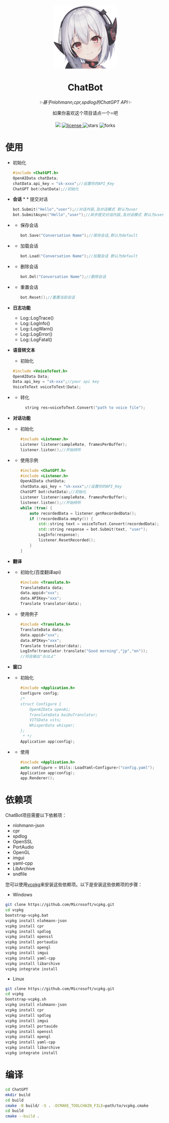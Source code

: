 <p align="center">
    <img src="https://github.com/NGLSG/ChatBot/raw/main/img/self.png" width="200" height="200" alt="ChatGPT">
</p>

<div align="center">

# ChatBot

_✨基于nlohmann,cpr,spdlog的ChatGPT API✨_

如果你喜欢这个项目请点一个⭐吧

</div>


<p align="center">
  <img src="https://img.shields.io/badge/Author-Ge%E6%B1%81%E8%8F%8C-yellow">
  <a href="https://raw.githubusercontent.com/NGLSG/ChatGPT/main/LICENSE">
    <img src="https://img.shields.io/github/license/NGLSG/ChatGPT" alt="license">
  </a>
  <img src="https://img.shields.io/github/stars/NGLSG/ChatGPT.svg" alt="stars">
  <img src="https://img.shields.io/github/forks/NGLSG/ChatGPT.svg" alt="forks">
</p>

# 使用

* 初始化

    ```c++
    #include <ChatGPT.h>
    OpenAIData chatData;
    chatData.api_key = "sk-xxxx";//设置你的API_Key
    ChatGPT bot(chatData);//初始化
    ```

* **会话**
    *
        * 提交对话
    ```c++
    bot.Submit("Hello","user");//对话内容,及对话模式 默认为user
    bot.SubmitAsync("Hello","user");//异步提交对话内容,及对话模式 默认为user
    ```

*
    * 保存会话
      ```c++
      bot.Save("Conversation Name");//保存会话,默认为default
      ```

*
    * 加载会话

      ```c++
      bot.Load("Conversation Name");//加载会话 默认为default
      ```

*
    * 删除会话

      ```c++
      bot.Del("Conversation Name");//删除会话
      ```

*
    * 重置会话

      ```c++
      bot.Reset();//重置当前会话
      ```
* **日志功能**
    * Log::LogTrace()
    * Log::LogInfo()
    * Log::LogWarn()
    * Log::LogError()
    * Log::LogFatal()

* **语音转文本**
    * 初始化
    ```c++
    #include <VoiceToText.h>
    OpenAIData Data;
    Data.api_key = "sk-xxx";//your api key
    VoiceToText voiceToText(Data);
    ```
*
    * 转化
      ```c++
        string res=voiceToText.Convert("path to voice file");
      ```

* **对话功能**
*
    * 初始化
      ```c++
      #include <Listener.h>
      Listener listener(sampleRate, framesPerBuffer);
      listener.listen();//开始倾听
      ```
*
    * 使用示例
      ```c++
      #include <ChatGPT.h>
      #include <Listener.h>
      OpenAIData chatData;
      chatData.api_key = "sk-xxxx";//设置你的API_Key
      ChatGPT bot(chatData);//初始化
      Listener listener(sampleRate, framesPerBuffer);
      listener.listen();//开始倾听
      while (true) {
          auto recordedData = listener.getRecordedData();
          if (!recordedData.empty()) {
              std::string text = voiceToText.Convert(recordedData);
              std::string response = bot.Submit(text, "user");
              LogInfo(response);
              listener.ResetRecorded();
          }
      }
      ```
* **翻译**
*
    * 初始化(百度翻译api)
      ```c++
      #include <Translate.h>
      TranslateData data;
      data.appid="xxx";
      data.APIKey="xxx";
      Translate translator(data);
      ```
*
    * 使用例子
      ```c++
      #include <Translate.h>
      TranslateData data;
      data.appid="xxx";
      data.APIKey="xxx";
      Translate translator(data);
      LogInfo(translator.translate("Good morning","jp","en"));
      //将会输出"おはよ"
      ```
* **窗口**
* * 初始化
    ```c++
    #include <Application.h>
    Configure config;
    /*
    struct Configure {
        OpenAIData openAi;
        TranslateData baiDuTranslator;
        VITSData vits;
        WhisperData whisper;
    };
     * */
    Application app(config);
    ```
* * 使用
    ```cpp
    #include <Application.h>
    auto configure = Utils::LoadYaml<Configure>("config.yaml");
    Application app(config);
    app.Renderer();
    ```
# 依赖项

ChatBot项目需要以下依赖项：

* nlohmann-json
* cpr
* spdlog
* OpenSSL
* PortAudio
* OpenGL
* imgui
* yaml-cpp
* LibArchive
* sndfile

您可以使用[vcpkg](https://github.com/microsoft/vcpkg)来安装这些依赖项。以下是安装这些依赖项的步骤：

* Windows

 ```bash
git clone https://github.com/Microsoft/vcpkg.git
cd vcpkg
bootstrap-vcpkg.bat
vcpkg install nlohmann-json
vcpkg install cpr
vcpkg install spdlog
vcpkg install openssl
vcpkg install portaudio
vcpkg install opengl
vcpkg install imgui
vcpkg install yaml-cpp
vcpkg install libarchive
vcpkg integrate install
```  

* Linux

 ```bash
git clone https://github.com/Microsoft/vcpkg.git
cd vcpkg
bootstrap-vcpkg.sh
vcpkg install nlohmann-json
vcpkg install cpr
vcpkg install spdlog
vcpkg install imgui
vcpkg install portauido
vcpkg install openssl
vcpkg install opengl
vcpkg install yaml-cpp
vcpkg install libarchive
vcpkg integrate install
```  

# 编译

```bash
cd ChatGPT
mkdir build
cd build
cmake -B build/ -S . -DCMAKE_TOOLCHAIN_FILE=path/to/vcpkg.cmake
cd build
cmake --build .
```
